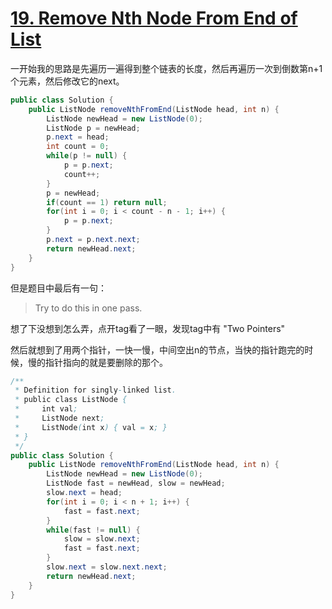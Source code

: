 # [19. Remove Nth Node From End of List](https://leetcode.com/problems/remove-nth-node-from-end-of-list/)

一开始我的思路是先遍历一遍得到整个链表的长度，然后再遍历一次到倒数第n+1个元素，然后修改它的next。

```java
public class Solution {
    public ListNode removeNthFromEnd(ListNode head, int n) {
        ListNode newHead = new ListNode(0);
        ListNode p = newHead;
        p.next = head;
        int count = 0;
        while(p != null) {
            p = p.next;
            count++;
        }
        p = newHead;
        if(count == 1) return null;
        for(int i = 0; i < count - n - 1; i++) {
            p = p.next;
        }
        p.next = p.next.next;
        return newHead.next;
    }
}
```

但是题目中最后有一句：

> Try to do this in one pass.

想了下没想到怎么弄，点开tag看了一眼，发现tag中有 "Two Pointers"

然后就想到了用两个指针，一快一慢，中间空出n的节点，当快的指针跑完的时候，慢的指针指向的就是要删除的那个。 

```java
/**
 * Definition for singly-linked list.
 * public class ListNode {
 *     int val;
 *     ListNode next;
 *     ListNode(int x) { val = x; }
 * }
 */
public class Solution {
    public ListNode removeNthFromEnd(ListNode head, int n) {
        ListNode newHead = new ListNode(0);
        ListNode fast = newHead, slow = newHead;
        slow.next = head;
        for(int i = 0; i < n + 1; i++) {
            fast = fast.next;
        }
        while(fast != null) {
            slow = slow.next;
            fast = fast.next;
        }
        slow.next = slow.next.next;
        return newHead.next;
    }
}
```
